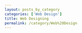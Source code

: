 ```yaml
---
layout: posts_by_category
categories: ['Web Design']
title: Web Designing
permalink: /category/Web%20Design
---
```

